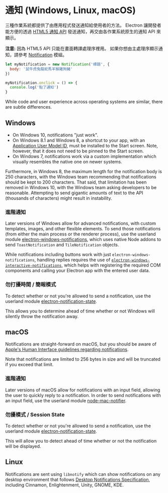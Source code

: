 # 通知 (Windows, Linux, macOS)

三種作業系統都提供了由應用程式發送通知給使用者的方法。 Electron 讓開發者能方便的透過 [HTML5 通知 API](https://notifications.spec.whatwg.org/) 發送通知，再交由各作業系統原生的通知 API 來顯示。

**注意:** 因為 HTML5 API 只能在畫面轉譯處理序裡用。 如果你想由主處理序顯示通知，請參考 [Notification](../api/notification.md) 模組。

```javascript
let myNotification = new Notification('標題', {
  body: '鼠牛虎兔龍蛇馬羊猴雞狗豬'
})

myNotification.onclick = () => {
  console.log('點了通知')
}
```

While code and user experience across operating systems are similar, there are subtle differences.

## Windows

* On Windows 10, notifications "just work".
* On Windows 8.1 and Windows 8, a shortcut to your app, with an [Application User Model ID](https://msdn.microsoft.com/en-us/library/windows/desktop/dd378459(v=vs.85).aspx), must be installed to the Start screen. Note, however, that it does not need to be pinned to the Start screen.
* On Windows 7, notifications work via a custom implementation which visually resembles the native one on newer systems.

Furthermore, in Windows 8, the maximum length for the notification body is 250 characters, with the Windows team recommending that notifications should be kept to 200 characters. That said, that limitation has been removed in Windows 10, with the Windows team asking developers to be reasonable. Attempting to send gigantic amounts of text to the API (thousands of characters) might result in instability.

### 進階通知

Later versions of Windows allow for advanced notifications, with custom templates, images, and other flexible elements. To send those notifications (from either the main process or the renderer process), use the userland module [electron-windows-notifications](https://github.com/felixrieseberg/electron-windows-notifications), which uses native Node addons to send `ToastNotification` and `TileNotification` objects.

While notifications including buttons work with just `electron-windows-notifications`, handling replies requires the use of [`electron-windows-interactive-notifications`](https://github.com/felixrieseberg/electron-windows-interactive-notifications), which helps with registering the required COM components and calling your Electron app with the entered user data.

### 勿打擾時間 / 簡報模式

To detect whether or not you're allowed to send a notification, use the userland module [electron-notification-state](https://github.com/felixrieseberg/electron-notification-state).

This allows you to determine ahead of time whether or not Windows will silently throw the notification away.

## macOS

Notifications are straight-forward on macOS, but you should be aware of [Apple's Human Interface guidelines regarding notifications](https://developer.apple.com/library/mac/documentation/UserExperience/Conceptual/OSXHIGuidelines/NotificationCenter.html).

Note that notifications are limited to 256 bytes in size and will be truncated if you exceed that limit.

### 進階通知

Later versions of macOS allow for notifications with an input field, allowing the user to quickly reply to a notification. In order to send notifications with an input field, use the userland module [node-mac-notifier](https://github.com/CharlieHess/node-mac-notifier).

### 勿擾模式 / Session State

To detect whether or not you're allowed to send a notification, use the userland module [electron-notification-state](https://github.com/felixrieseberg/electron-notification-state).

This will allow you to detect ahead of time whether or not the notification will be displayed.

## Linux

Notifications are sent using `libnotify` which can show notifications on any desktop environment that follows [Desktop Notifications Specification](https://developer.gnome.org/notification-spec/), including Cinnamon, Enlightenment, Unity, GNOME, KDE.